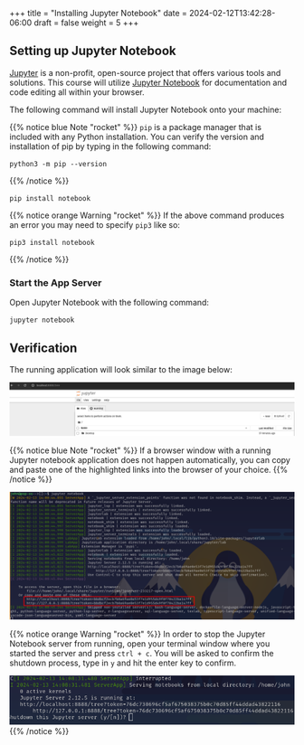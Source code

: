 +++
title = "Installing Jupyter Notebook"
date = 2024-02-12T13:42:28-06:00
draft = false
weight = 5
+++

## Setting up Jupyter Notebook

[Jupyter](https://jupyter.org/) is a non-profit, open-source project that offers various tools and solutions. This course will utilize [Jupyter Notebook](https://jupyter-notebook.readthedocs.io/en/latest/) for documentation and code editing all within your browser.

The following command will install Jupyter Notebook onto your machine:

{{% notice blue Note "rocket" %}}
`pip` is a package manager that is included with any Python installation. You can verify the version and installation of pip by typing in the following command:

```console
python3 -m pip --version
```
{{% /notice %}}

```console
pip install notebook
```

{{% notice orange Warning "rocket" %}}
If the above command produces an error you may need to specify `pip3` like so:

```console
pip3 install notebook
```
{{% /notice %}}

### Start the App Server
Open Jupyter Notebook with the following command:

```console
jupyter notebook
```

## Verification

The running application will look similar to the image below:

![Jupyter notebook running on localhost within the browser](pictures/localhost-notebook.png?classes=border)

{{% notice blue Note "rocket" %}}
If a browser window with a running Jupyter notebook application does not happen automatically, you can copy and paste one of the highlighted links into the browser of your choice.
{{% /notice %}}

![Running jupyter notebook in the terminal to open the application](pictures/jupyter-notebook.png?classes=border)

{{% notice orange Warning "rocket" %}}
In order to stop the Jupyter Notebook server from running, open your terminal window where you started the server and press `ctrl + c`. You will be asked to confirm the shutdown process, type in `y` and hit the enter key to confirm.

![Shutting down jupyter notebook server within the command line](pictures/confirm-shutdown.png?classes=border)
{{% /notice %}}